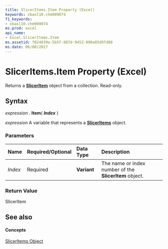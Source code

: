 ```yaml
---
title: SlicerItems.Item Property (Excel)
keywords: vbaxl10.chm909074
f1_keywords:
- vbaxl10.chm909074
ms.prod: excel
api_name:
- Excel.SlicerItems.Item
ms.assetid: f024839a-5b5f-887d-9452-096e85d9fd08
ms.date: 06/08/2017
---
```



# SlicerItems.Item Property (Excel)

Returns a  **[SlicerItem](Excel.SlicerItem.md)** object from a collection. Read-only.


## Syntax

 _expression_ . **Item**( **_Index_** )

 _expression_ A variable that represents a **[SlicerItems](Excel.SlicerItems.md)** object.


### Parameters



|**Name**|**Required/Optional**|**Data Type**|**Description**|
|:-----|:-----|:-----|:-----|
| _Index_|Required| **Variant**|The name or index number of the  **SlicerItem** object.|

### Return Value

SlicerItem


## See also


#### Concepts


[SlicerItems Object](Excel.SlicerItems.md)

